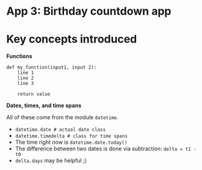 # App 3: Birthday countdown app

Key concepts introduced
=================

**Functions**

    def my_function(input1, input 2):
        line 1
        line 2
        line 3
        
        return value

**Dates, times, and time spans**

All of these come from the module `datetime`.

* `datetime.date # actual date class`
* `datetime.timedelta # class for time spans`
* The time right now is `datetime.date.today()`
* The difference between two dates is done via subtraction: `delta = t1 - t0`
* `delta.days` may be helpful ;)